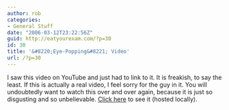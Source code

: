 ```yaml
---
author: rob
categories:
- General Stuff
date: "2006-03-12T23:22:56Z"
guid: http://eatyourexam.com/?p=30
id: 30
title: '&#8220;Eye-Popping&#8221; Video'
url: /?p=30
---
```

I saw this video on YouTube and just had to link to it. It is freakish, to say the least. If this is actually a real video, I feel sorry for the guy in it. You will undoubtedly want to watch this over and over again, because it is just so disgusting and so unbelievable. [Click here](http://www.eatyourexam.com/my-videos/eye_popping.htm) to see it (hosted locally).